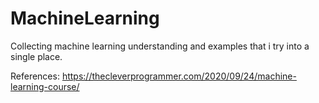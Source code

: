 # MachineLearning

Collecting machine learning understanding and examples that i try into a single place.

References:
    https://thecleverprogrammer.com/2020/09/24/machine-learning-course/